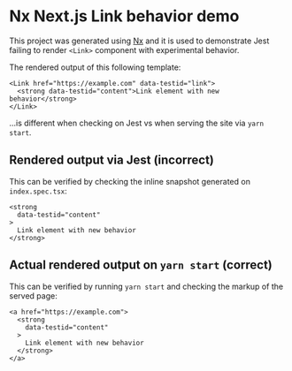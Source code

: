 

# Nx Next.js Link behavior demo

This project was generated using [Nx](https://nx.dev) and it is used to demonstrate Jest failing to render `<Link>` component with experimental behavior.

The rendered output of this following template:

```tsx
<Link href="https://example.com" data-testid="link">
  <strong data-testid="content">Link element with new behavior</strong>
</Link>
```

...is different when checking on Jest vs when serving the site via `yarn start`.

## Rendered output via Jest (incorrect)

This can be verified by checking the inline snapshot generated on `index.spec.tsx`:

```tsx
<strong
  data-testid="content"
>
  Link element with new behavior
</strong>
```

## Actual rendered output on `yarn start` (correct)

This can be verified by running `yarn start` and checking the markup of the served page:

```tsx
<a href="https://example.com">
  <strong
    data-testid="content"
  >
    Link element with new behavior
  </strong>
</a>
```